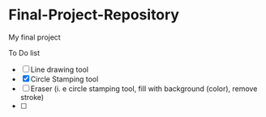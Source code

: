 # Final-Project-Repository
My final project

To Do list
- [ ] Line drawing tool
- [x] Circle Stamping tool
- [ ] Eraser (i. e circle stamping tool, fill with background (color), remove stroke)
- [ ] 
